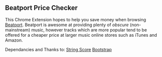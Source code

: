 ## Beatport Price Checker

This Chrome Extension hopes to help you save money when browsing [Beatport](http://www.beatport.com). Beatport is awesome at providing plenty of *obscure* (non-mainstream) music,
however tracks which are more popular tend to be offered for a cheaper price at larger music online stores such as iTunes and Amazon.


Dependancies and Thanks to:
[String Score](https://github.com/joshaven/string_score/blob/master/string_score.min.js)
[Bootstrap](https://github.com/twitter/bootstrap)
